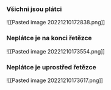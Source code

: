 ### Všichni jsou plátci
![[Pasted image 20221210172838.png]]

### Neplátce je na konci řetězce
![[Pasted image 20221210173554.png]]

### Neplátce je uprostřed řetězce
![[Pasted image 20221210173617.png]]


